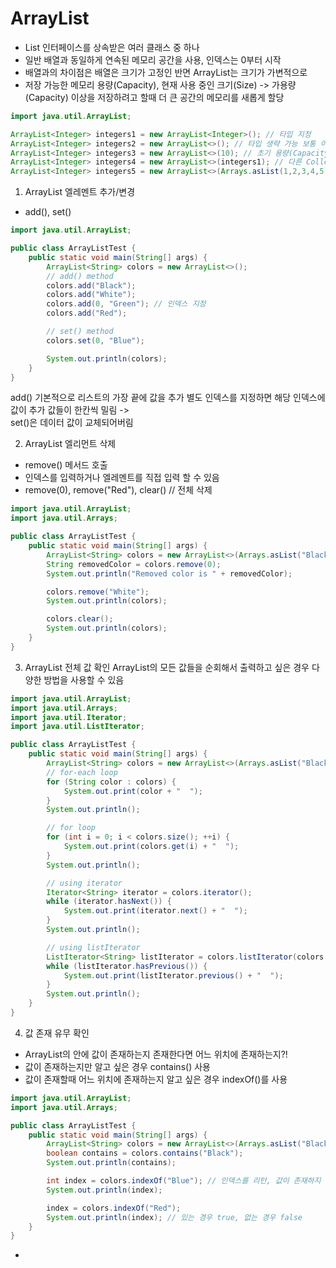 # ArrayList
- List 인터페이스를 상속받은 여러 클래스 중 하나
- 일반 배열과 동일하게 연속된 메모리 공간을 사용, 인덱스는 0부터 시작
- 배열과의 차이점은 배열은 크기가 고정인 반면 ArrayList는 크기가 가변적으로
- 저장 가능한 메모리 용량(Capacity), 현재 사용 중인 크기(Size) -> 가용량(Capacity) 이상을 저장하려고 할때 더 큰 공간의 메모리를 새롭게 할당

```Java
import java.util.ArrayList;

ArrayList<Integer> integers1 = new ArrayList<Integer>(); // 타입 지정
ArrayList<Integer> integers2 = new ArrayList<>(); // 타입 생략 가능 보통 이렇게 생성
ArrayList<Integer> integers3 = new ArrayList<>(10); // 초기 용량(Capacity) 설정
ArrayList<Integer> integers4 = new ArrayList<>(integers1); // 다른 Collection 값으로 초기화
ArrayList<Integer> integers5 = new ArrayList<>(Arrays.asList(1,2,3,4,5)); // Arrays.asList() 일반 배열을 ArrayList로 변환
```

1. ArrayList 엘레멘트 추가/변경
- add(), set()
```Java
import java.util.ArrayList;

public class ArrayListTest {
    public static void main(String[] args) {
        ArrayList<String> colors = new ArrayList<>();
        // add() method
        colors.add("Black");
        colors.add("White");
        colors.add(0, "Green"); // 인덱스 지정
        colors.add("Red");

        // set() method
        colors.set(0, "Blue");

        System.out.println(colors);
    }
}
```
add() 기본적으로 리스트의 가장 끝에 값을 추가
별도 인덱스를 지정하면 해당 인덱스에 값이 추가 값들이 한칸씩 밀림 ->    
set()은 데이터 값이 교체되어버림 

2. ArrayList 엘리먼트 삭제
- remove() 메서드 호출
- 인덱스를 입력하거나 엘레멘트를 직접 입력 할 수 있음
- remove(0), remove("Red"), clear() // 전체 삭제
``` Java
import java.util.ArrayList;
import java.util.Arrays;

public class ArrayListTest {
    public static void main(String[] args) {
        ArrayList<String> colors = new ArrayList<>(Arrays.asList("Black", "White", "Green", "Red"));
        String removedColor = colors.remove(0);
        System.out.println("Removed color is " + removedColor);

        colors.remove("White");
        System.out.println(colors);

        colors.clear();
        System.out.println(colors);
    }
}
```
3. ArrayList 전체 값 확인
ArrayList의 모든 값들을 순회해서 출력하고 싶은 경우 다양한 방법을 사용할 수 있음
```java
import java.util.ArrayList;
import java.util.Arrays;
import java.util.Iterator;
import java.util.ListIterator;

public class ArrayListTest {
    public static void main(String[] args) {
        ArrayList<String> colors = new ArrayList<>(Arrays.asList("Black", "White", "Green", "Red"));
        // for-each loop
        for (String color : colors) {
            System.out.print(color + "  ");
        }
        System.out.println();

        // for loop
        for (int i = 0; i < colors.size(); ++i) {
            System.out.print(colors.get(i) + "  ");
        }
        System.out.println();

        // using iterator
        Iterator<String> iterator = colors.iterator();
        while (iterator.hasNext()) {
            System.out.print(iterator.next() + "  ");
        }
        System.out.println();

        // using listIterator
        ListIterator<String> listIterator = colors.listIterator(colors.size());
        while (listIterator.hasPrevious()) {
            System.out.print(listIterator.previous() + "  ");
        }
        System.out.println();
    }
}
```
4. 값 존재 유무 확인
- ArrayList의 안에 값이 존재하는지 존재한다면 어느 위치에 존재하는지?!
- 값이 존재하는지만 알고 싶은 경우 contains() 사용
- 값이 존재할때 어느 위치에 존재하는지 알고 싶은 경우 indexOf()를 사용
```java
import java.util.ArrayList;
import java.util.Arrays;

public class ArrayListTest {
    public static void main(String[] args) {
        ArrayList<String> colors = new ArrayList<>(Arrays.asList("Black", "White", "Green", "Red"));
        boolean contains = colors.contains("Black");
        System.out.println(contains);

        int index = colors.indexOf("Blue"); // 인덱스를 리턴, 값이 존재하지 않을 때 -1 리턴
        System.out.println(index);

        index = colors.indexOf("Red");
        System.out.println(index); // 있는 경우 true, 없는 경우 false
    }
}
```
- 
